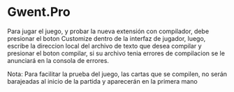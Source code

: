 # Gwent.Pro
Para jugar el juego, y probar la nueva extensión con compilador, debe presionar el boton Customize dentro de la interfaz de jugador, luego, escribe la direccion local del archivo de texto que desea compilar y presionar el boton compilar, si su archivo tenia errores de compilacion se le anunciará en la consola de errores.

Nota: Para facilitar la prueba del juego, las cartas que se compilen, no serán barajeadas al inicio de la partida y aparecerán en la primera mano